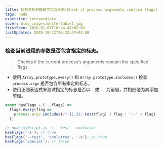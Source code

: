 ```yaml
---
title: 检查进程参数是否包含标志(Check if process arguments contain flags)
tags: node
expertise: intermediate
cover: blog_images/white-tablet.jpg
firstSeen: 2018-01-01T18:24:43+02:00
lastUpdated: 2020-10-22T20:23:47+03:00
---
```


### 检查当前进程的参数是否包含指定的标志。
> Checks if the current process's arguments contain the specified flags.

- 使用 `Array.prototype.every()` 和 `Array.prototype.includes()` 检查 `process.argv` 是否包含所有指定的标志。
- 使用正则表达式来测试指定的标志是否以 `-` 或 `--` 为前缀，并相应地为其添加前缀。

```js
const hasFlags = (...flags) =>
  flags.every(flag =>
    process.argv.includes(/^-{1,2}/.test(flag) ? flag : '--' + flag)
  );
```

```js
// node myScript.js -s --test --cool=true
hasFlags('-s'); // true
hasFlags('--test', 'cool=true', '-s'); // true
hasFlags('special'); // false
```

